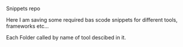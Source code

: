 Snippets repo

Here I am saving some required bas scode snippets for different tools, frameworks etc...

Each Folder called by name of tool descibed in it.


